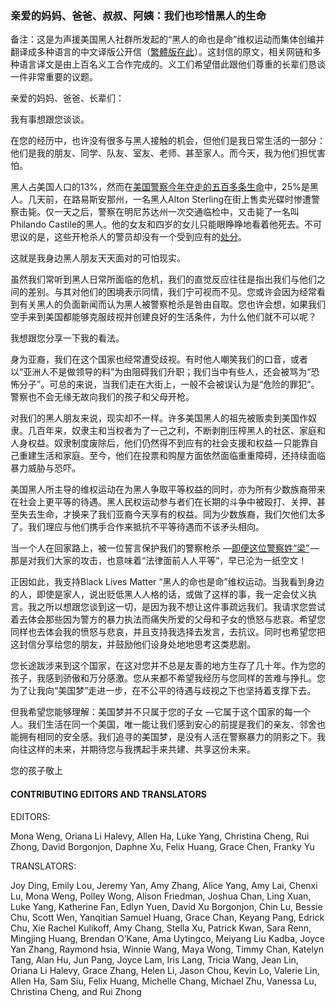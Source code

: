 ### 亲爱的妈妈、爸爸、叔叔、阿姨：我们也珍惜黑人的生命

备注：这是为声援美国黑人社群所发起的“黑人的命也是命”维权运动而集体创编并翻译成多种语言的中文译版公开信（[繁體版在此](https://medium.com/@lettersforblacklives/chinese-trad-6770eed17e9#.lc68jvlsc)）。这封信的原文，相关网链和多种语言译文是由上百名义工合作完成的。义工们希望借此跟他们尊重的长辈们恳谈一件非常重要的议题。

亲爱的妈妈、爸爸、长辈们：

我有事想跟您谈谈。

在您的经历中，也许没有很多与黑人接触的机会，但他们是我日常生活的一部分：他们是我的朋友、同学、队友、室友、老师、甚至家人。而今天，我为他们担忧害怕。

黑人占美国人口的13%，然而在[美国警察今年夺走的五百多条生命](https://www.washingtonpost.com/graphics/national/police-shootings-2016/)中，25%是黑人。几天前，在路易斯安那州，一名黑人Alton Sterling在街上售卖光碟时惨遭警察击毙。仅一天之后，警察在明尼苏达州一次交通临检中，又击毙了一名叫Philando Castile的黑人。他的女友和四岁的女儿只能眼睁睁地看着他死去。不可思议的是，这些开枪杀人的警员却没有一个受到应有的[处分](http://www.washingtonpost.com/sf/investigative/2015/04/11/thousands-dead-few-prosecuted/)。

这就是我身边黑人朋友天天面对的可怕现实。

虽然我们常听到黑人日常所面临的危机，我们的直觉反应往往是指出我们与他们之间的差别。与其对他们的困境表示同情，我们宁可视而不见。您或许会因为经常看到有关黑人的负面新闻而认为黑人被警察枪杀是咎由自取。您也许会想，如果我们空手来到美国都能够克服歧视并创建良好的生活条件，为什么他们就不可以呢？

我想跟您分享一下我的看法。

身为亚裔，我们在这个国家也经常遭受歧视。有时他人嘲笑我们的口音，或者以“亚洲人不是做领导的料”为由阻碍我们升职；我们当中有些人，还会被骂为“恐怖分子”。可总的来说，当我们走在大街上，一般不会被误认为是“危险的罪犯”。警察也不会无缘无故向我们的孩子和父母开枪。

对我们的黑人朋友来说，现实却不一样。许多美国黑人的祖先被贩卖到美国作奴隶。几百年来，奴隶主和当权者为了一己之利，不断剥削压榨黑人的社区、家庭和人身权益。奴隶制度废除后，他们仍然得不到应有的社会支援和权益 — 只能靠自己重建生活和家庭。至今，他们在投票和购屋方面依然面临重重障碍，还持续面临暴力威胁与恐吓。

美国黑人所主导的维权运动在为黑人争取平等权益的同时，亦为所有少数族裔带来在社会上更平等的待遇。黑人民权运动参与者们在长期的斗争中被殴打、关押、甚至失去生命，才换来了我们亚裔今天享有的权益。同为少数族裔，我们欠他们太多了。我们理应与他们携手合作来抵抗不平等待遇而不该矛头相向。

当一个人在回家路上，被一位誓言保护我们的警察枪杀 —[即便这位警察姓“梁”](http://nypost.com/2016/04/19/nypd-cop-peter-liang-gets-community-service-for-killing-akai-gurley/) — 那是对我们大家的攻击，也意味着“法律面前人人平等”，早已沦为一纸空文！

正因如此，我支持Black Lives Matter “黑人的命也是命”维权运动。当我看到身边的人，即使是家人，说出贬低黑人人格的话，或做了这样的事，我一定会仗义执言。我之所以想跟您谈到这一切，是因为我不想让这件事疏远我们。我请求您尝试着去体会那些因为警方的暴力执法而痛失所爱的父母和子女的愤怒与悲哀。希望您同样也去体会我的愤怒与悲哀，并且支持我选择去发言，去抗议。同时也希望您把这封信分享给您的朋友，并鼓励他们设身处地地思考这类悲剧。

您长途跋涉来到这个国家，在这对您并不总是友善的地方生存了几十年。作为您的孩子，我感到骄傲和万分感激。您从来都不希望我经历与您同样的苦难与挣扎。您为了让我向“美国梦”走进一步，在不公平的待遇与歧视之下也坚持着支撑下去。

但我希望您能够理解：美国梦并不只属于您的子女 —它属于这个国家的每一个人。我们生活在同一个美国，唯一能让我们感到安心的前提是我们的亲友、邻舍也能拥有相同的安全感。我们追寻的美国梦，是没有人活在警察暴力的阴影之下。我向往这样的未来，并期待您与我携起手来共建、共享这份未来。

您的孩子敬上

#### CONTRIBUTING EDITORS AND TRANSLATORS

EDITORS:

Mona Weng, Oriana Li Halevy, Allen Ha, Luke Yang, Christina Cheng, Rui Zhong, David Borgonjon, Daphne Xu, Felix Huang, Grace Chen, Franky Yu

TRANSLATORS:

Joy Ding, Emily Lou, Jeremy Yan, Amy Zhang, Alice Yang, Amy Lai, Chenxi Lu, Mona Weng, Polley Wong, Alison Friedman, Joshua Chan, Ling Xuan, Luke Yang, Katherine Fan, Edlyn Yuen, David Xu Borgonjon, Chin Lu, Bessie Chu, Scott Wen, Yanqitian Samuel Huang, Grace Chan, Keyang Pang, Edrick Chu, Xie Rachel Kulikoff, Amy Chang, Stella Xu, Patrick Kwan, Sara Renn, Mingjing Huang, Brendan O’Kane, Ama Uytingco, Meiyang Liu Kadba, Joyce Yan Zhang, Raymond hsia, Winnie Wang, Maya Wong, Timmy Chan, Katelyn Tang, Alan Hu, Jun Pang, Joyce Lam, Iris Lang, Tricia Wang, Jean Lin, Oriana Li Halevy, Grace Zhang, Helen Li, Jason Chou, Kevin Lo, Valerie Lin, Allen Ha, Sam Siu, Felix Huang, Michelle Chang, Michael Zhu, Vanessa Lu, Christina Cheng, and Rui Zhong

